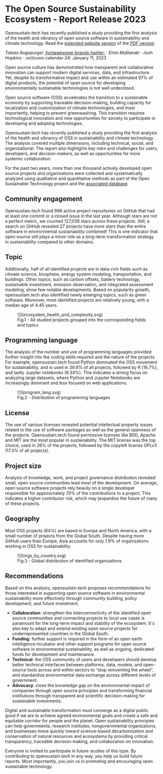 # The Open Source Sustainability Ecosystem - Report Release 2023

Opensustain.tech has recently published a study providing the first analysis of the health and vibrancy of open source software in sustainability and climate technology. Read the [extended website version](https://report.opensustain.tech/chapters/geography-of-organisations.html) of the [PDF version](https://raw.githubusercontent.com/protontypes/open-source-in-environmental-sustainability/main/OpenSourceSustainabilityEcosystem_080423.pdf) 

 _Tobias Augspurger_  [:fontawesome-brands-twitter:](https://twitter.com/protontypes) · _Eirini Malliaraki_ · _Josh Hopkins_
· :octicons-calendar-24: January 11, 2023

Open source culture has demonstrated how transparent and collaborative innovation can support modern digital services, data, and infrastructure. Yet, despite its transformative impact and use within an estimated 97% of digital products, the potential of open source for developing environmentally sustainable technologies is not well understood.

Open source software (OSS) accelerates the transition to a sustainable economy by supporting traceable decision-making, building capacity for localization and customization of climate technologies, and most importantly, helping to prevent greenwashing. This transition requires technological innovation and new opportunities for society to participate in developing and adopting technologies.

Opensustain.tech has recently published a study providing the first analysis of the health and vibrancy of OSS in sustainability and climate technology. The analysis covered multiple dimensions, including technical, social, and organizational. The report also highlights key risks and challenges for users, developers, and decision-makers, as well as opportunities for more systemic collaboration.

For the past two years, more than one thousand actively developed open source projects and organizations were collected and systematically analyzed using qualitative and quantitative methods as part of the Open Sustainable Technology project and the [associated database](https://airtable.com/shr9we419r2TkpLkc).

## Community engagement
Opensustain.tech found 996 active project repositories on GitHub that had at least one commit or a closed issue in the last year. Although stars are not a perfect metric, we counted 127,038 stars across these projects. Still, a search on GitHub revealed 27 projects have more stars than the entire software in environmental sustainability combined! This is one indicator that open source still plays a minor role as a long-term transformation strategy in sustainability compared to other domains.

## Topic
Additionally, half of all identified projects are in data-rich fields such as climate science, biosphere, energy system modeling, transportation, and buildings. Other topics, such as carbon offsets, battery technology, sustainable investment, emission observation, and integrated assessment modeling, show few notable developments. Based on popularity growth, opensustain.tech also identified newly emerging topics, such as green software. Moreover, most identified projects are relatively young, with a median age of 4.45 years.



<figure markdown>
  ![](ecosystem_health_and_complexity.svg)
  <figcaption> Fig.1 - All studied projects grouped into the corresponding fields and topics </figcaption>
</figure>


## Programming language
The analysis of the number and use of programming languages provided further insight into the coding skills required and the nature of the projects. For example, opensustain.tech found Python dominated the OSS movement for sustainability, and is used in 39.8% of all projects, followed by R (16.7%), and lastly Jupyter notebooks (9.34%). This indicates a strong focus on analyzing large datasets, where Python and Jupyter Notebooks are increasingly dominant and less focused on web applications.

<figure markdown>
  ![](program_lang.svg)
  <figcaption> Fig.2 - Distribution of programming languages </figcaption>
</figure>

## License
The use of various licenses revealed potential intellectual property issues related to the use of software packages as well as the general openness of the projects. Opensustain.tech found permissive licenses like BSD, Apache and MIT are the most popular in sustainability. The MIT license was the top choice, used in 26% of the projects, followed by the copyleft license GPLv3 (17.3% of all projects).

## Project size
Analysis of knowledge, work, and project governance distribution revealed small, open source communities lead most of the development. On average, open source software projects rely heavily on a single developer responsible for approximately 70% of the contributions to a project. This indicates a higher contributor risk, which may jeopardize the future of many of these projects.

## Geography
Most OSS projects (64%) are based in Europe and North America, with a small number of projects from the Global South. Despite having more GitHub users than Europe, Asia accounts for only 1.9% of organizations working in OSS for sustainability.

<figure markdown>
  ![](orgs_by_country.svg)
  <figcaption> Fig.3 - Global distribution of identified organisations </figcaption>
</figure>


## Recommendations
Based on this analysis, opensustain.tech proposes recommendations for those interested in supporting open source software in environmental sustainability more effectively through community building, policy development, and future investment.

- **Collaboration**: strengthen the interconnectivity of the identified open source communities and connecting projects to local use cases is paramount for the long-term impact and stability of the ecosystem. It's also key to adapt and extend existing open source projects for underrepresented countries in the Global South.
- **Funding**: further support is required in the form of an open earth intelligence incubator and other support programs for open source software in environmental sustainability, as well as ongoing, dedicated funds for development and maintenance.
- **Technical**: the OSS community of users and developers should develop better technical interfaces between platforms, data, models, and open-source tools across and within sectors to “stop reinventing the wheel”, and standardize environmental data exchange across different levels of government.
- **Advocacy**: close the knowledge gap on the environmental impact of companies through open source principles and transforming financial institutions through transparent and scientific decision-making for sustainable investments.

Digital and sustainable transformation must converge as a digital public good if we are to achieve agreed environmental goals and create a safe and equitable corridor for people and the planet. Open sustainability principles can help governments, research institutes, nongovernmental organizations, and businesses move quickly toward science-based decarbonization and conservation of natural resources and ecosystems by providing critical transparency, traceable decision-making, and collaboration on innovation.

Everyone is invited to participate in future studies of this type. By contributing to opensustain.tech in any way, you help us build future reports. Most importantly, you join us in promoting and encouraging open sustainable technology.

